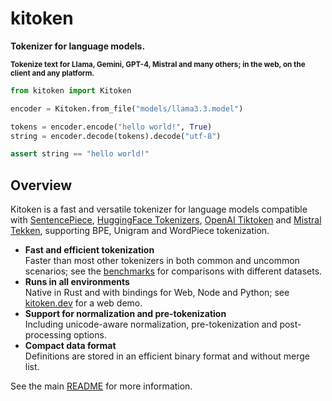 # kitoken

**Tokenizer for language models.**

<sup>**Tokenize text for Llama, Gemini, GPT-4, Mistral and many others; in the web, on the client and any platform.**</sup>

```py
from kitoken import Kitoken

encoder = Kitoken.from_file("models/llama3.3.model")

tokens = encoder.encode("hello world!", True)
string = encoder.decode(tokens).decode("utf-8")

assert string == "hello world!"
```

## Overview

Kitoken is a fast and versatile tokenizer for language models compatible with [SentencePiece](https://github.com/google/sentencepiece), [HuggingFace Tokenizers](https://github.com/huggingface/tokenizers), [OpenAI Tiktoken](https://github.com/openai/tiktoken) and [Mistral Tekken](https://docs.mistral.ai/guides/tokenization), supporting BPE, Unigram and WordPiece tokenization.

- **Fast and efficient tokenization**\
  Faster than most other tokenizers in both common and uncommon scenarios; see the [benchmarks](//github.com/Systemcluster/kitoken#benchmarks) for comparisons with different datasets.
- **Runs in all environments**\
  Native in Rust and with bindings for Web, Node and Python; see [kitoken.dev](https://kitoken.dev) for a web demo.
- **Support for normalization and pre-tokenization**\
  Including unicode-aware normalization, pre-tokenization and post-processing options.
- **Compact data format**\
  Definitions are stored in an efficient binary format and without merge list.

See the main [README](//github.com/Systemcluster/kitoken) for more information.
